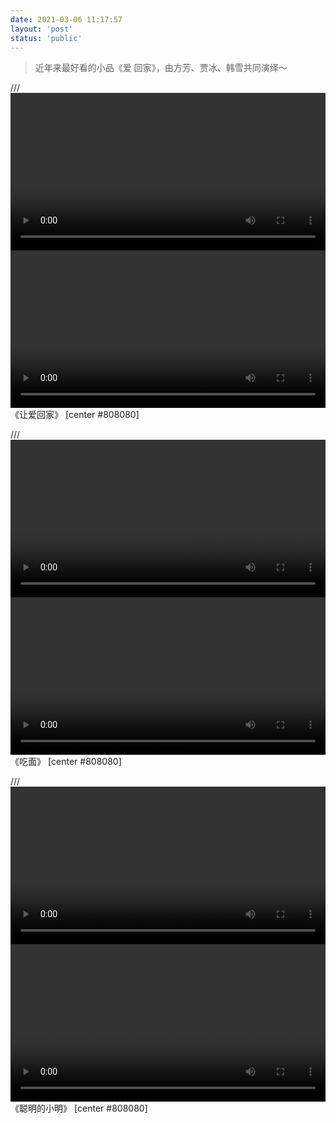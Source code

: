```yaml
---
date: 2021-03-06 11:17:57
layout: 'post'
status: 'public'
---
```

> 近年来最好看的小品《爱 回家》，由方芳、贾冰、韩雪共同演绎～

/// <video width="100%" controls="controls" border=0><source src="https://inz.oss-cn-beijing.aliyuncs.com/Videos/%E7%9B%B8%E5%A3%B0%E5%B0%8F%E5%93%81/%E3%80%8A%E7%88%B1%20%E5%9B%9E%E5%AE%B6%E3%80%8B.mp4"></video>
<video width="100%" controls="controls" border=0><source src="https://pan.besunny.life/%E8%A7%86%E9%A2%91/%E5%85%B6%E4%BB%96/%E5%B0%8F%E5%93%81/%E3%80%8A%E7%88%B1%20%E5%9B%9E%E5%AE%B6%E3%80%8B.mp4"></video>
《让爱回家》 [center #808080]

/// <video width="100%" controls="controls" border=0><source src="https://inz.oss-cn-beijing.aliyuncs.com/Videos/%E7%9B%B8%E5%A3%B0%E5%B0%8F%E5%93%81/%E3%80%8A%E5%90%83%E9%9D%A2%E3%80%8B.mp4"></video>
<video width="100%" controls="controls" border=0><source src="https://pan.besunny.life/%E8%A7%86%E9%A2%91/%E5%85%B6%E4%BB%96/%E5%B0%8F%E5%93%81/%E3%80%8A%E5%90%83%E9%9D%A2%E3%80%8B.mp4"></video>
《吃面》 [center #808080]

/// <video width="100%" controls="controls" border=0><source src="https://inz.oss-cn-beijing.aliyuncs.com/Videos/%E7%9B%B8%E5%A3%B0%E5%B0%8F%E5%93%81/%E3%80%8A%E8%81%AA%E6%98%8E%E7%9A%84%E5%B0%8F%E6%98%8E%E3%80%8B.mp4"></video>
<video width="100%" controls="controls" border=0><source src="https://pan.besunny.life/%E8%A7%86%E9%A2%91/%E5%B0%8F%E5%93%81/%E3%80%8A%E8%81%AA%E6%98%8E%E7%9A%84%E5%B0%8F%E6%98%8E%E3%80%8B.mp4"></video>
《聪明的小明》 [center #808080]


